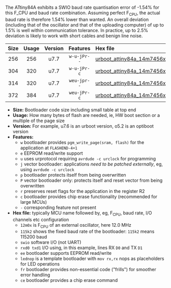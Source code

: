 The ATtiny84A exhibits a SWIO baud rate quantisation error of -1.54% for this F_CPU and baud rate combination. Assuming perfect F<sub>CPU</sub>, the actual baud rate is therefore 1.54% lower than wanted. An overall deviation (including that of the oscillator and that of the uploading computer) of up to 1.5% is well within communication tolerance. In practice, up to 2.5% deviation is likely to work with short cables and benign line noise.

|Size|Usage|Version|Features|Hex file|
|:-:|:-:|:-:|:-:|:--|
|256|256|u7.7|`w-u-jPr--`|[urboot_attiny84a_14m7456x_+576k0_swio_rxb0_txb1_lednop.hex](https://raw.githubusercontent.com/stefanrueger/urboot.hex/main/mcus/attiny84a/external_oscillator/fcpu_14m7456x/br_+576k0/urboot_attiny84a_14m7456x_+576k0_swio_rxb0_txb1_lednop.hex)|
|304|320|u7.7|`w-u-jPr-c`|[urboot_attiny84a_14m7456x_+576k0_swio_rxb0_txb1_lednop_fr_ce.hex](https://raw.githubusercontent.com/stefanrueger/urboot.hex/main/mcus/attiny84a/external_oscillator/fcpu_14m7456x/br_+576k0/urboot_attiny84a_14m7456x_+576k0_swio_rxb0_txb1_lednop_fr_ce.hex)|
|314|320|u7.7|`weu-jpr--`|[urboot_attiny84a_14m7456x_+576k0_swio_rxb0_txb1_ee_lednop.hex](https://raw.githubusercontent.com/stefanrueger/urboot.hex/main/mcus/attiny84a/external_oscillator/fcpu_14m7456x/br_+576k0/urboot_attiny84a_14m7456x_+576k0_swio_rxb0_txb1_ee_lednop.hex)|
|372|384|u7.7|`weu-jPr-c`|[urboot_attiny84a_14m7456x_+576k0_swio_rxb0_txb1_ee_lednop_fr_ce.hex](https://raw.githubusercontent.com/stefanrueger/urboot.hex/main/mcus/attiny84a/external_oscillator/fcpu_14m7456x/br_+576k0/urboot_attiny84a_14m7456x_+576k0_swio_rxb0_txb1_ee_lednop_fr_ce.hex)|

- **Size:** Bootloader code size including small table at top end
- **Usage:** How many bytes of flash are needed, ie, HW boot section or a multiple of the page size
- **Version:** For example, u7.6 is an urboot version, o5.2 is an optiboot version
- **Features:**
  + `w` bootloader provides `pgm_write_page(sram, flash)` for the application at `FLASHEND-4+1`
  + `e` EEPROM read/write support
  + `u` uses urprotocol requiring `avrdude -c urclock` for programming
  + `j` vector bootloader: applications *need to be patched externally*, eg, using `avrdude -c urclock`
  + `p` bootloader protects itself from being overwritten
  + `P` vector bootloader only: protects itself and reset vector from being overwritten
  + `r` preserves reset flags for the application in the register R2
  + `c` bootloader provides chip erase functionality (recommended for large MCUs)
  + `-` corresponding feature not present
- **Hex file:** typically MCU name followed by, eg, F<sub>CPU</sub>, baud rate, I/O channels etc configuration
  + `12m0x` is F<sub>CPU</sub> of an external oscillator, here 12.0 MHz
  + `115k2` shows the fixed baud rate of the bootloader: `115k2` means 115200 baud
  + `swio` software I/O (not UART)
  + `rxd0 txd1` I/O using, in this example, lines RX `D0` and TX `D1`
  + `ee` bootloader supports EEPROM read/write
  + `lednop` is a template bootloader with `mov rx,rx` nops as placeholders for LED operations
  + `fr` bootloader provides non-essential code ("frills") for smoother error handling
  + `ce` bootloader provides a chip erase command
